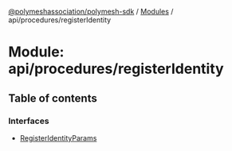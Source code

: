 [@polymeshassociation/polymesh-sdk](../README.md) / [Modules](../modules.md) / api/procedures/registerIdentity

# Module: api/procedures/registerIdentity

## Table of contents

### Interfaces

- [RegisterIdentityParams](../interfaces/api_procedures_registerIdentity.RegisterIdentityParams.md)
